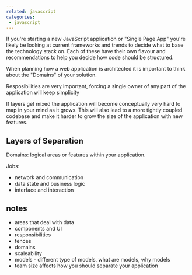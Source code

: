 ```yaml
---
related: javascript
categories:
 - javascript
---
```


If you're starting a new JavaScript application or "Single Page App" you're likely be looking at current frameworks and trends to decide what to base the technology stack on. Each of these have their own flavour and recommendations to help you decide how code should be structured. 

When planning how a web application is architected it is important to think about the "Domains" of your solution.

Resposibilities are very important, forcing a single owner of any part of the application will keep simplicity

If layers get mixed the application will become conceptually very hard to map in your mind as it grows. This will also lead to a more tightly coupled codebase and make it harder to grow the size of the application with new features.

## Layers of Separation

Domains: logical areas or features within your application.

Jobs: 

 - network and communication
 - data state and business logic
 - interface and interaction

## notes

 - areas that deal with data
 - components and UI
 - responsibilities
 - fences
 - domains
 - scaleability
 - models - different type of models, what are models, why models
 - team size affects how you should separate your application
 
 

